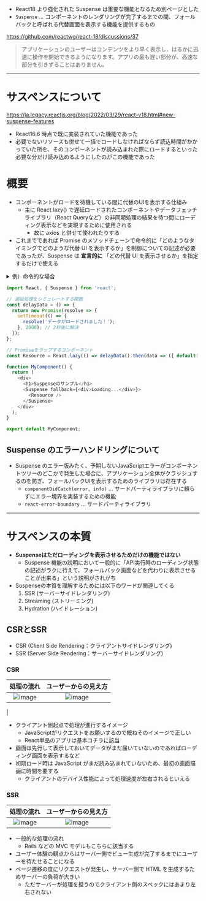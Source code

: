 * React18 より強化された Suspense は重要な機能となるため別ページとした
* `Suspense` ... コンポーネントのレンダリングが完了するまでの間、フォールバックと呼ばれる代替画面を表示する機能を提供するもの

https://github.com/reactwg/react-18/discussions/37
> アプリケーションのユーザーはコンテンツをより早く表示し、はるかに迅速に操作を開始できるようになります。アプリの最も遅い部分が、高速な部分を引きずることはありません。

---
# サスペンスについて
https://ja.legacy.reactjs.org/blog/2022/03/29/react-v18.html#new-suspense-features
* React16.6 時点で既に実装されていた機能であった
* 必要でないリソースも併せて一括でロードしなければならず読込時間がかかっていた所を、そのコンポーネントが読み込まれた際にロードするといった必要な分だけ読み込めるようにしたのがこの機能であった

# 概要
* コンポーネントがロードを待機している間に代替のUIを表示する仕組み
  * 主に React.lazy() で遅延ロードされたコンポーネントやデータフェッチライブラリ（React Queryなど）の非同期処理の結果を待つ間にローディング表示などを実現するために使用される
    * 故に axios と併せて使われたりする
* これまでであれば Promise のメソッドチェーンで命令的に「どのようなタイミングでどのような代替 UI を表示するか」を制御についての記述が必要であったが、Suspense は **宣言的に** 「どの代替 UI を表示させるか」を指定するだけで使える

<details><summary>例）命令的な場合</summary>
 
```javascript
import React, { useState, useEffect } from 'react';

function MyComponent() {
  const [data, setData] = useState(null);
  const [isLoading, setIsLoading] = useState(true);
  const [error, setError] = useState(null);

  useEffect(() => {
    const fetchData = async () => {
      try {
        const response = await fetch('https://api.example.com/data');
        if (!response.ok) {
          throw new Error(`HTTP error! status: ${response.status}`);
        }
        const result = await response.json();
        setData(result);
      } catch (error) {
        setError(error);
      } finally {
        setIsLoading(false);
      }
    };

    fetchData();
  }, []);

  if (isLoading) {
    return <div>Loading...</div>;
  }

  if (error) {
    return <div>Error: {error.message}</div>;
  }

  if (data) {
    return <div>Data: {JSON.stringify(data)}</div>;
  }

  return null; // まだデータがない場合などの初期状態
}

export default MyComponent;
```

</details>

```javascript
import React, { Suspense } from 'react';

// 遅延処理をシミュレートする関数
const delayData = () => {
  return new Promise(resolve => {
    setTimeout(() => {
      resolve('データがロードされました！');
    }, 2000); // 2秒後に解決
  });
};

// Promiseをラップするコンポーネント
const Resource = React.lazy(() => delayData().then(data => ({ default: () => <div>{data}</div> })));

function MyComponent() {
  return (
    <div>
      <h1>Suspenseのサンプル</h1>
      <Suspense fallback={<div>Loading...</div>}>
        <Resource />
      </Suspense>
    </div>
  );
}

export default MyComponent;
```

## Suspense のエラーハンドリングについて
* Suspense のエラー版みたく、予期しないJavaScriptエラーがコンポーネントツリーのどこかで発生した場合に、アプリケーション全体がクラッシュするのを防ぎ、フォールバックUIを表示するためのライブラリは存在する
  * `componentDidCatch(error, info)` ... サードパーティライブラリに頼らずにエラー境界を実装するための機能
  * `react-error-boundary` ... サードパーティライブラリ

---
# サスペンスの本質
* **Suspenseはただローディングを表示させるためだけの機能ではない**
  * Suspense 機能の説明において一般的に「API実行時のローディング状態の記述がラクに行えて、フォールバック画面などを代わりに表示させることが出来る」という説明がされがち
* Suspenseの本質を理解するためには以下のワードが関連してくる
  1. SSR  (サーバーサイドレンダリング)
  2. Streaming (ストリーミング)
  3. Hydration (ハイドレーション)

## CSRとSSR
* CSR (Client Side Rendering：クライアントサイドレンダリング)
* SSR (Server Side Rendering：サーバーサイドレンダリング)

### CSR

| 処理の流れ | ユーザーからの見え方 |
| :-: | :-: |
| ![image](https://github.com/user-attachments/assets/edcded94-0242-41e3-a481-a96e80d7f6d6) | ![image](https://github.com/user-attachments/assets/af5460f4-3558-4b94-b387-2799fab120f1)
 |

* クライアント側起点で処理が進行するイメージ
  * JavaScriptがリクエストをお願いするので概ねそのイメージで正しい
  * React単品のアプリは基本コチラに該当
* 画面は先行して表示しておいてデータがまだ届いていないのであればローディング画面を表示するなど
* 初期ロード時は JavaScript がまだ読み込まれていないため、最初の画面描画に時間を要する
  * クライアントのデバイス性能によって処理速度が左右されるといえる

### SSR

| 処理の流れ | ユーザーからの見え方 |
| :-: | :-: |
| ![image](https://github.com/user-attachments/assets/75e09ed6-b484-452c-899a-a30d27efee7a) | ![image](https://github.com/user-attachments/assets/164aac24-61b7-49eb-9918-2bb74862b5e4) |

* 一般的な処理の流れ
  * Rails などの MVC モデルもこちらに該当する
* ユーザー体験の観点からはサーバー側でビュー生成が完了するまでにユーザーを待たせることになる
* ページ遷移の度にリクエストが発生し、サーバー側で HTML を生成するためサーバーの負荷が大きい
  * ただサーバーが処理を担うのでクライアント側のスペックにはあまり左右されない
